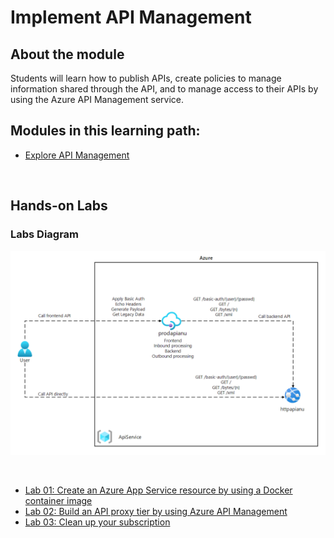 # Implement API Management

## About the module

Students will learn how to publish APIs, create policies to manage information shared through the API, and to manage access to their APIs by using the Azure API Management service.

## Modules in this learning path:

* [Explore API Management](https://github.com/airan-tw/azure_training/blob/main/M5/Implement%20API%20Management/API_Management.md)

<br>

## Hands-on Labs 

### Labs Diagram

![alt text](images/Lab08-Diagram.png)

<br>

* [Lab 01: Create an Azure App Service resource by using a Docker container image](https://github.com/airan-tw/azure_training/blob/main/M5/Implement%20API%20Management/lab01.md)
* [Lab 02: Build an API proxy tier by using Azure API Management](https://github.com/airan-tw/azure_training/blob/main/M5/Implement%20API%20Management/lab02.md)
* [Lab 03: Clean up your subscription](https://github.com/airan-tw/azure_training/blob/main/M5/Implement%20API%20Management/lab03.md)
